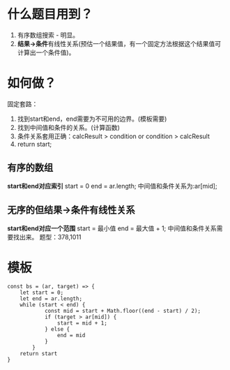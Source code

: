 # 什么题目用到？
1. 有序数组搜索 - 明显。
2. **结果->条件**有线性关系(预估一个结果值，有一个固定方法根据这个结果值可计算出一个条件值)。

# 如何做？
固定套路：
1. 找到start和end，end需要为不可用的边界。(模板需要)
2. 找到中间值和条件的关系。(计算函数)
3. 条件关系套用正确：calcResult > condition or condition > calcResult
4. return start;

## 有序的数组
**start和end对应索引**
start = 0
end = ar.length;
中间值和条件关系为:ar[mid];

## 无序的但**结果->条件**有线性关系
**start和end对应一个范围**
start = 最小值
end = 最大值 + 1;
中间值和条件关系需要找出来。
题型：378,1011



# 模板

    const bs = (ar, target) => {
        let start = 0; 
        let end = ar.length;
        while (start < end) {
                const mid = start + Math.floor((end - start) / 2);
                if (target > ar[mid]) {
                    start = mid + 1;
                } else {
                    end = mid
                }
            } 
        return start
    }
